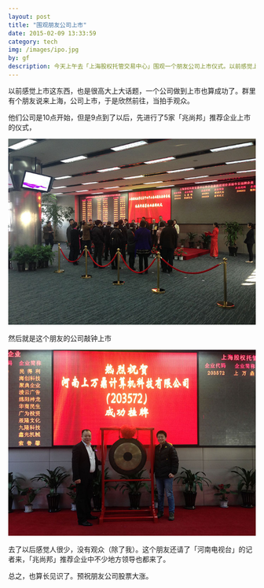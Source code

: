 ```yaml
---
layout: post
title: "围观朋友公司上市"
date: 2015-02-09 13:33:59
category: tech
img: /images/ipo.jpg
by: gf
description: 今天上午去「上海股权托管交易中心」围观一个朋友公司上市仪式。以前感觉上市这东西，也是很高大上大话题，一个公司做到上市也算成功了。群里有个朋友说来上海，公司上市，于是欣然前往，当拍手观众。
---
```


以前感觉上市这东西，也是很高大上大话题，一个公司做到上市也算成功了。群里有个朋友说来上海，公司上市，于是欣然前往，当拍手观众。

他们公司是10点开始，但是9点到了以后，先进行了5家「兆尚邦」推荐企业上市的仪式，

![合影](/images/zsb.jpg)

然后就是这个朋友的公司敲钟上市

![合影](/images/ipo.jpg)

去了以后感觉人很少，没有观众（除了我）。这个朋友还请了「河南电视台」的记者来，「兆尚邦」推荐企业中不少地方领导也都来了。

总之，也算长见识了。预祝朋友公司股票大涨。
